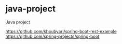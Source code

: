 # java-project
Java project 

https://github.com/khoubyari/spring-boot-rest-example
https://github.com/spring-projects/spring-boot
